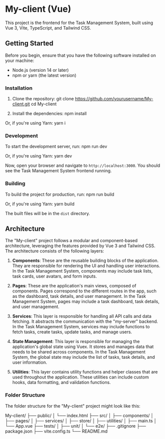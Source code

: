 # My-client (Vue)

This project is the frontend for the Task Management System, built using Vue 3, Vite, TypeScript, and Tailwind CSS.

## Getting Started

Before you begin, ensure that you have the following software installed on your machine:

- Node.js (version 14 or later)
- npm or yarn (the latest version)

### Installation

1. Clone the repository:
git clone https://github.com/yourusername/My-client.git
cd My-client

2. Install the dependencies:
npm install

Or, if you're using Yarn:
yarn i

### Development

To start the development server, run:
npm run dev

Or, if you're using Yarn:
yarn dev

Now, open your browser and navigate to `http://localhost:3000`. You should see the Task Management System frontend running.

### Building

To build the project for production, run:
npm run build

Or, if you're using Yarn:
yarn build

The built files will be in the `dist` directory.

## Architecture

The "My-client" project follows a modular and component-based architecture, leveraging the features provided by Vue 3 and Tailwind CSS. The architecture consists of the following layers:

1. **Components**: These are the reusable building blocks of the application. They are responsible for rendering the UI and handling user interactions. In the Task Management System, components may include task lists, task cards, user avatars, and form inputs.

2. **Pages**: These are the application's main views, composed of components. Pages correspond to the different routes in the app, such as the dashboard, task details, and user management. In the Task Management System, pages may include a task dashboard, task details, and user management.

3. **Services**: This layer is responsible for handling all API calls and data fetching. It abstracts the communication with the "my-server" backend. In the Task Management System, services may include functions to fetch tasks, create tasks, update tasks, and manage users.

4. **State Management**: This layer is responsible for managing the application's global state using Vuex. It stores and manages data that needs to be shared across components. In the Task Management System, the global state may include the list of tasks, task details, and user information.

5. **Utilities**: This layer contains utility functions and helper classes that are used throughout the application. These utilities can include custom hooks, data formatting, and validation functions.

### Folder Structure

The folder structure for the "My-client" project might look like this:

My-client/
├── public/
│ └── index.html
├── src/
│ ├── components/
│ ├── pages/
│ ├── services/
│ ├── store/
│ ├── utilities/
│ ├── main.ts
│ └── App.vue
├── tests/
│ ├── unit/
│ └── e2e/
├── .gitignore
├── package.json
├── vite.config.ts
└── README.md



